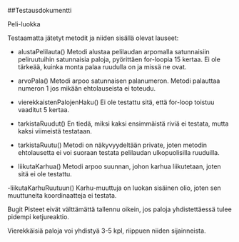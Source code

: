 ##Testausdokumentti

Peli-luokka

Testaamatta jätetyt metodit ja niiden sisällä olevat lauseet:

- alustaPelilauta()
Metodi alustaa pelilaudan arpomalla satunnaisiin peliruutuihin satunnaisia paloja, pyörittäen for-loopia 15 kertaa. Ei ole tärkeää, kuinka monta palaa ruudulla on ja missä ne ovat.

- arvoPala()
Metodi arpoo satunnaisen palanumeron. Metodi palauttaa numeron 1 jos mikään ehtolauseista ei toteudu.

- vierekkaistenPalojenHaku()
Ei ole testattu sitä, että for-loop toistuu vaaditut 5 kertaa.

- tarkistaRuudut()
En tiedä, miksi kaksi ensimmäistä riviä ei testata, mutta kaksi viimeistä testataan.

- tarkistaRuutu()
Metodi on näkyvyydeltään private, joten metodin ehtolausetta ei voi suoraan testata pelilaudan ulkopuolisilla ruuduilla.

- liikutaKarhua()
Metodi arpoo suunnan, johon karhua liikutetaan, joten sitä ei ole testattu.

-liikutaKarhuRuutuun()
Karhu-muuttuja on luokan sisäinen olio, joten sen muuttuneita koordinaatteja ei testata.


Bugit
Pisteet eivät välttämättä tallennu oikein, jos paloja yhdistettäessä tulee pidempi ketjureaktio.

Vierekkäisiä paloja voi yhdistyä 3-5 kpl, riippuen niiden sijainneista.

